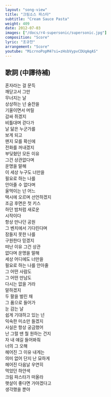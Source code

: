 ```yaml
---
layout: "song-view"
title: "크림소스 파스타"
subtitle: "Cream Sauce Pasta"
weight: 409
date: 2012-07-03
images: ["/docs/r4-supersonic/supersonic.jpg"]
composition: "Score"
lyric: "조규찬"
arrangement: "Score"
youtube: "MicrnoPopM4?si=zHsbVypvCDUqAqAS"
---
```


## 歌詞 (中譯待補)

혼자라는 걸 문득  
깨닫고서 그만  
무너지는 날  
상상하는 넌 술잔을  
기울이면서 머릴  
감싸 쥐겠지  
비틀대며 걷다가  
날 닮은 누군가를  
보게 되고  
왠지 모를 확신에  
전화를 꺼내겠지  
부딪혔던 모든 이유  
그건 상관없다며  
운명을 말해  
이 세상 누구도 너만을  
필요로 하는 나를  
안아줄 수 없다며  
울먹이는 넌 어느  
택시에 오르며 선언하겠지  
조금 후면은 첫 키스  
하던 밤처럼 새로운  
시작이다  
항상 만나던 공원  
그 벤치에서 기다린다며  
잠들지 못한 나를  
구원한다 믿겠지  
떠난 이유 그건 상관  
없다며 운명을 말해  
세상 어디에도 너만을  
필요로 하는 나를 안아줄  
그 어떤 사람도  
그 어떤 만남도  
다시는 없을 거라  
말하겠지  
두 팔을 벌린 채  
그 품으로 들어가  
눈 감는 날  
쉽게 기대하고 있는 넌  
익숙한 미소만 들겠지  
사실은 항상 궁금했어  
난 그럴 땐 뭘 원하는 건지  
자 내 얘길 들어봐줘  
너의 그 오해  
헤어진 그 이유 내게는  
의미 없어 단지 난 묘하게  
헤어진 다음날 우연히  
먹었던 하얀색  
크림 파스타가 떠올라  
햇살이 좋다면 가야겠다고  
생각했을 뿐야  

